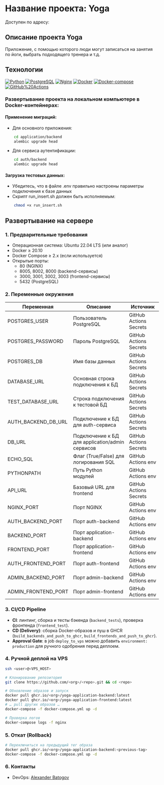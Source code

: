 # Название проекта: Yoga

Доступен по адресу:

## Описание проекта Yoga

Приложение, с помощью которого люди могут записаться на занятия по йоги, выбрать подходящего тренера и т.д.

## Технологии
[![Python](https://img.shields.io/badge/-Python-464646?style=flat&logo=Python&logoColor=56C0C0&color=008080)](https://www.python.org/)
[![PostgreSQL](https://img.shields.io/badge/-PostgreSQL-464646?style=flat&logo=PostgreSQL&logoColor=56C0C0&color=008080)](https://www.postgresql.org/)
[![Nginx](https://img.shields.io/badge/-NGINX-464646?style=flat&logo=NGINX&logoColor=56C0C0&color=008080)](https://nginx.org/ru/)
[![Docker](https://img.shields.io/badge/-Docker-464646?style=flat&logo=Docker&logoColor=56C0C0&color=008080)](https://www.docker.com/)
[![Docker-compose](https://img.shields.io/badge/-Docker%20compose-464646?style=flat&logo=Docker&logoColor=56C0C0&color=008080)](https://www.docker.com/)
[![GitHub%20Actions](https://img.shields.io/badge/-GitHub%20Actions-464646?style=flat&logo=GitHub%20actions&logoColor=56C0C0&color=008080)](https://github.com/features/actions)

### Развертывание проекта на локальном компьютере в Docker-контейнерах:

#### Применение миграций:

- Для основного приложения:

```bash
    cd application/backend
    alembic upgrade head
```
 - Для сервиса аутентификации:

```bash
    cd auth/backend
    alembic upgrade head
```
#### Загрузка тестовых данных:

 - Убедитесь, что в файле .env правильно настроены параметры подключения к базе данных
 - Скрипт run_insert.sh должен быть исполняемым:
 
```bash
    chmod +x run_insert.sh
```

## Развертывание на сервере

### 1. Предварительные требования

- Операционная система: Ubuntu 22.04 LTS (или аналог)
- Docker ≥ 20.10
- Docker Compose ≥ 2.x (если используется)
- Открытые порты:
  - 80 (NGINX)
  - 8005, 8002, 8000 (backend-сервисы)
  - 3000, 3001, 3002, 3003 (frontend-сервисы)
  - 5432 (PostgreSQL)

### 2. Переменные окружения

| Переменная               | Описание                                        | Источник                     |
|--------------------------|-------------------------------------------------|------------------------------|
| POSTGRES_USER            | Пользователь PostgreSQL                         | GitHub Actions Secrets      |
| POSTGRES_PASSWORD        | Пароль PostgreSQL                               | GitHub Actions Secrets      |
| POSTGRES_DB              | Имя базы данных                                 | GitHub Actions Secrets      |
| DATABASE_URL             | Основная строка подключения к БД                | GitHub Actions Secrets      |
| TEST_DATABASE_URL        | Строка подключения к тестовой БД                | GitHub Actions Secrets      |
| AUTH_BACKEND_DB_URL      | Подключение к БД для auth-сервиса               | GitHub Actions Secrets      |
| DB_URL                   | Подключение к БД для application/admin сервисов | GitHub Actions Secrets      |
| ECHO_SQL                 | Флаг (True/False) для логирования SQL           | GitHub Actions env          |
| PYTHONPATH               | Путь Python модулей                             | GitHub Actions env          |
| API_URL                  | Базовый URL для frontend                        | GitHub Actions Secrets      |
| NGINX_PORT               | Порт NGINX                                      | GitHub Actions env          |
| AUTH_BACKEND_PORT        | Порт auth-backend                               | GitHub Actions env          |
| BACKEND_PORT             | Порт application-backend                        | GitHub Actions env          |
| FRONTEND_PORT            | Порт application-frontend                       | GitHub Actions env          |
| AUTH_FRONTEND_PORT       | Порт auth-frontend                              | GitHub Actions env          |
| ADMIN_BACKEND_PORT       | Порт admin-backend                              | GitHub Actions env          |
| ADMIN_FRONTEND_PORT      | Порт admin-frontend                             | GitHub Actions env          |

### 3. CI/CD Pipeline

- **CI**: линтинг, сборка и тесты бэкенда (`backend_tests`), проверка фронтенда (`frontend_test`).
- **CD (Delivery)**: сборка Docker-образов и пуш в GHCR (`build_backends_and_push_to_ghcr`, `build_frontends_and_push_to_ghcr`).
- **Approval Gate**: в job `deploy_to_vps` можно добавить `environment: production` для ручного одобрения перед деплоем.

### 4. Ручной деплой на VPS

```bash
ssh <user>@<VPS_HOST>

# Клонирование репозитория
git clone https://github.com/<org>/<repo>.git && cd <repo>

# Обновление образов и запуск
docker pull ghcr.io/<org>/yoga-application-backend:latest
docker pull ghcr.io/<org>/yoga-application-frontend:latest
# … pull других образов …
docker-compose -f docker-compose.yml up -d

# Проверка логов
docker-compose logs -f nginx
```

### 5. Откат (Rollback)

```bash
# Переключиться на предыдущий тег образа
docker pull ghcr.io/<org>/yoga-application-backend:<previous-tag>
docker-compose -f docker-compose.yml up -d
```

### 6. Контакты

- DevOps:  [Alexander Batogov](https://github.com/Predatorevil666)


